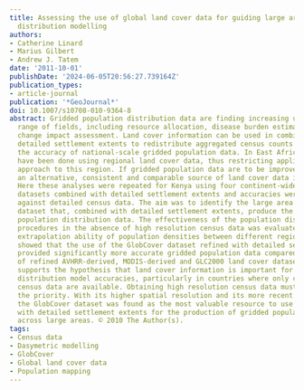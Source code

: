 ```yaml
---
title: Assessing the use of global land cover data for guiding large area population
  distribution modelling
authors:
- Catherine Linard
- Marius Gilbert
- Andrew J. Tatem
date: '2011-10-01'
publishDate: '2024-06-05T20:56:27.739164Z'
publication_types:
- article-journal
publication: '*GeoJournal*'
doi: 10.1007/s10708-010-9364-8
abstract: Gridded population distribution data are finding increasing use in a wide
  range of fields, including resource allocation, disease burden estimation and climate
  change impact assessment. Land cover information can be used in combination with
  detailed settlement extents to redistribute aggregated census counts to improve
  the accuracy of national-scale gridded population data. In East Africa, such analyses
  have been done using regional land cover data, thus restricting application of the
  approach to this region. If gridded population data are to be improved across Africa,
  an alternative, consistent and comparable source of land cover data is required.
  Here these analyses were repeated for Kenya using four continent-wide land cover
  datasets combined with detailed settlement extents and accuracies were assessed
  against detailed census data. The aim was to identify the large area land cover
  dataset that, combined with detailed settlement extents, produce the most accurate
  population distribution data. The effectiveness of the population distribution modelling
  procedures in the absence of high resolution census data was evaluated, as was the
  extrapolation ability of population densities between different regions. Results
  showed that the use of the GlobCover dataset refined with detailed settlement extents
  provided significantly more accurate gridded population data compared to the use
  of refined AVHRR-derived, MODIS-derived and GLC2000 land cover datasets. This study
  supports the hypothesis that land cover information is important for improving population
  distribution model accuracies, particularly in countries where only coarse resolution
  census data are available. Obtaining high resolution census data must however remain
  the priority. With its higher spatial resolution and its more recent data acquisition,
  the GlobCover dataset was found as the most valuable resource to use in combination
  with detailed settlement extents for the production of gridded population datasets
  across large areas. © 2010 The Author(s).
tags:
- Census data
- Dasymetric modelling
- GlobCover
- Global land cover data
- Population mapping
---
```

